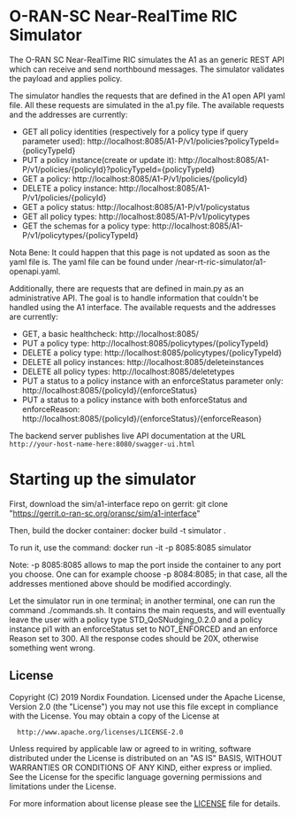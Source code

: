 # O-RAN-SC Near-RealTime RIC Simulator

The O-RAN SC Near-RealTime RIC simulates the A1 as an generic REST API which can receive and send northbound messages. The simulator validates the payload and applies policy.

The simulator handles the requests that are defined in the A1 open API yaml file. All these requests are simulated in the a1.py file. The available requests and the addresses are currently:
 - GET all policy identities (respectively for a policy type if query parameter used): http://localhost:8085/A1-P/v1/policies?policyTypeId={policyTypeId}
 - PUT a policy instance(create or update it): http://localhost:8085/A1-P/v1/policies/{policyId}?policyTypeId={policyTypeId}
 - GET a policy: http://localhost:8085/A1-P/v1/policies/{policyId}
 - DELETE a policy instance: http://localhost:8085/A1-P/v1/policies/{policyId}
 - GET a policy status: http://localhost:8085/A1-P/v1/policystatus
 - GET all policy types: http://localhost:8085/A1-P/v1/policytypes
 - GET the schemas for a policy type: http://localhost:8085/A1-P/v1/policytypes/{policyTypeId}

Nota Bene: It could happen that this page is not updated as soon as the yaml file is. The yaml file can be found under /near-rt-ric-simulator/a1-openapi.yaml.

Additionally, there are requests that are defined in main.py as an administrative API. The goal is to handle information that couldn't be handled using the A1 interface. The available requests and the addresses are currently:
 - GET, a basic healthcheck: http://localhost:8085/
 - PUT a policy type: http://localhost:8085/policytypes/{policyTypeId}
 - DELETE a policy type: http://localhost:8085/policytypes/{policyTypeId}
 - DELETE all policy instances: http://localhost:8085/deleteinstances
 - DELETE all policy types: http://localhost:8085/deletetypes
 - PUT a status to a policy instance with an enforceStatus parameter only: http://localhost:8085/{policyId}/{enforceStatus}
 - PUT a status to a policy instance with both enforceStatus and enforceReason: http://localhost:8085/{policyId}/{enforceStatus}/{enforceReason}

The backend server publishes live API documentation at the URL `http://your-host-name-here:8080/swagger-ui.html`

# Starting up the simulator
First, download the sim/a1-interface repo on gerrit:
git clone "https://gerrit.o-ran-sc.org/oransc/sim/a1-interface"

Then, build the docker container:
docker build -t simulator .

To run it, use the command:
docker run -it -p 8085:8085 simulator

Note: -p 8085:8085 allows to map the port inside the container to any port you choose. One can for example choose -p 8084:8085; in that case, all the addresses mentioned above should be modified accordingly.

Let the simulator run in one terminal; in another terminal, one can run the command ./commands.sh. It contains the main requests, and will eventually leave the user with a policy type STD_QoSNudging_0.2.0 and a policy instance pi1 with an enforceStatus set to NOT_ENFORCED and an enforce Reason set to 300.
All the response codes should be 20X, otherwise something went wrong.

## License

Copyright (C) 2019 Nordix Foundation.
Licensed under the Apache License, Version 2.0 (the "License")
you may not use this file except in compliance with the License.
You may obtain a copy of the License at

      http://www.apache.org/licenses/LICENSE-2.0

Unless required by applicable law or agreed to in writing, software
distributed under the License is distributed on an "AS IS" BASIS,
WITHOUT WARRANTIES OR CONDITIONS OF ANY KIND, either express or implied.
See the License for the specific language governing permissions and
limitations under the License.

For more information about license please see the [LICENSE](LICENSE.txt) file for details.
